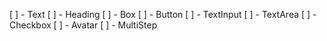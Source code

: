 [ ] - Text
[ ] - Heading
[ ] - Box
[ ] - Button
[ ] - TextInput
[ ] - TextArea
[ ] - Checkbox
[ ] - Avatar
[ ] - MultiStep